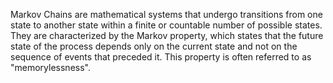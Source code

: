 Markov Chains are mathematical systems that undergo transitions from one state to another state within a finite or countable number of possible states. They are characterized by the Markov property, which states that the future state of the process depends only on the current state and not on the sequence of events that preceded it. This property is often referred to as "memorylessness".
